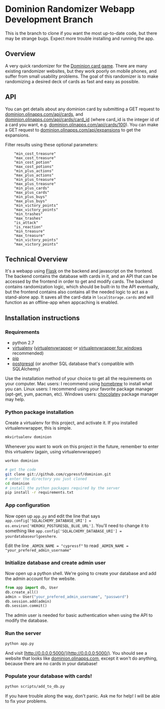 Dominion Randomizer Webapp Development Branch
=============================================

This is the branch to clone if you want the most up-to-date code, but there may be strange bugs. Expect more trouble installing and running the app.


Overview
--------
A very quick randomizer for the [Dominion card game](http://www.riograndegames.com/games.html?id=278). There are many existing randomizer websites, but they work poorly on mobile phones, and suffer from small usability problems. The goal of this randomizer is to make randomizing a desired deck of cards as fast and easy as possible.

API
---
You can get details about any dominion card by submitting a GET request to [dominion.olinapps.com/api/cards](http://dominion.olinapps.com/api/cards), and [dominion.olinapps.com/api/cards/card_id](http://dominion.olinapps.com/api/cards/1) (where card_id is the integer id of a card you want, e.g. [dominion.olinapps.com/api/cards/100](http://dominion.olinapps.com/api/cards/100)). You can make a GET request to [dominion.olinapps.com/api/expansions](http://dominion.olinapps.com/api/expansions) to get the expansions.

Filter results using these optional parameters:

```
    "min_cost_treasure"
    "max_cost_treasure"
    "min_cost_potion"
    "max_cost_potions"
    "min_plus_actions"
    "max_plus_actions"
    "min_plus_treasure"
    "max_plus_treasure"
    "min_plus_cards"
    "max_plus_cards"
    "min_plus_buys"
    "max_plus_buys"
    "min_victory_points"
    "max_victory_points"
    "min_trashes"
    "max_trashes"
    "is_attack"
    "is_reaction"
    "min_treasure"
    "max_treasure"
    "min_victory_points"
    "max_victory_points"
```


Technical Overview
------------------
It's a webapp using [Flask](http://flask.pocoo.org/) on the backend and javascript on the frontend. The backend contains the database with cards in it, and an API that can be accessed by the frontend in order to get and modify cards. The backend contains randomization logic, which should be built-in to the API eventually, but the frontend contains also contains all the needed logic to act as a stand-alone app. It saves all the card-data in `localStorage.cards` and will function as an offline-app when appcaching is enabled.

Installation instructions
-------------------------

### Requirements
*   python 2.7
*   [virtualenv](http://pypi.python.org/pypi/virtualenv) ([virtualenvwrapper](http://virtualenvwrapper.readthedocs.org/en/latest/) or [virtualenvwrapper for windows](https://github.com/davidmarble/virtualenvwrapper-win) recommended)
*   [pip](http://www.pip-installer.org/en/latest/installing.html)
*   [postgresql](http://www.postgresql.org/download/) (or another SQL database that's compatible with SQLAlchemy)


Use the installation method of your choice to get all the requirements on your computer. Mac users: I recommend using [homebrew](http://mxcl.github.com/homebrew/) to install what you can. Linux users: I recommend using your favorite package manager (apt-get, yum, pacman, etc). Windows users: [chocolatey](http://chocolatey.org/) package manager may help.


### Python package installation

Create a virtualenv for this project, and activate it. If you installed virtualenvwrapper, this is simple.

```bash
mkvirtualenv dominion
```

Whenever you want to work on this project in the future, remember to enter this virtualenv (again, using virtualenvwrapper)
```bash
workon dominion
```

```bash
# get the code
git clone git://github.com/cypressf/dominion.git
# enter the directory you just cloned
cd dominion
# install the python packages required by the server
pip install -r requirements.txt
```


### App configuration
Now open up `app.py` and edit the line that says `app.config['SQLALCHEMY_DATABASE_URI'] = os.environ['HEROKU_POSTGRESQL_BLUE_URL']`. You'll need to change it to something like `app.config['SQLALCHEMY_DATABASE_URI'] = yourdatabaseurlgoeshere`.

Edit the line `_ADMIN_NAME = "cypressf"` to read `_ADMIN_NAME = "your_prefered_admin_username"`

### Initialize database and create admin user
Now open up a python shell. We're going to create your database and add the admin account for the website.
```python
from app import db, User
db.create_all()
admin = User("your_prefered_admin_username", "password")
db.session.add(admin)
db.session.commit()
```

The admin user is needed for basic authentication when using the API to modify the database.

### Run the server
```bash
python app.py
````
And visit [http://0.0.0.0:5000/](http://0.0.0.0:5000/). You should see a website that looks like [dominion.olinapps.com](http://dominion.olinapps.com), except it won't do anything, because there are no cards in your database!

### Populate your database with cards!
```bash
python scripts/add_to_db.py
````



If you have trouble along the way, don't panic. Ask me for help! I will be able to fix your problems.
